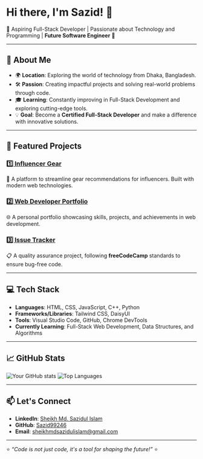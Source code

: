 # Hi there, I'm Sazid! 👋

🚀 Aspiring Full-Stack Developer | Passionate about Technology and Programming | **Future Software Engineer** 🌟

---

## 🌟 About Me
- 🌍 **Location**: Exploring the world of technology from Dhaka, Bangladesh.
- 🛠️ **Passion**: Creating impactful projects and solving real-world problems through code.
- 🎓 **Learning**: Constantly improving in Full-Stack Development and exploring cutting-edge tools.
- 💡 **Goal**: Become a **Certified Full-Stack Developer** and make a difference with innovative solutions.

---

## 📂 Featured Projects
### [1️⃣ Influencer Gear](https://github.com/Sazid99246/influencer-gear)
🔗 A platform to streamline gear recommendations for influencers. Built with modern web technologies.

### [2️⃣ Web Developer Portfolio](https://github.com/Sazid99246/web-developer-portfolio)
🌐 A personal portfolio showcasing skills, projects, and achievements in web development.

### [3️⃣ Issue Tracker](https://github.com/Sazid99246/issue-tracker)
📋 A quality assurance project, following **freeCodeCamp** standards to ensure bug-free code.

---

## 💻 Tech Stack
- **Languages**: HTML, CSS, JavaScript, C++, Python
- **Frameworks/Libraries**: Tailwind CSS, DaisyUI
- **Tools**: Visual Studio Code, GitHub, Chrome DevTools
- **Currently Learning**: Full-Stack Web Development, Data Structures, and Algorithms

---

## 📈 GitHub Stats
![Your GitHub stats](https://github-readme-stats.vercel.app/api?username=Sazid99246&show_icons=true&theme=radical&hide_title=true&include_all_commits=true)
![Top Languages](https://github-readme-stats.vercel.app/api/top-langs/?username=Sazid99246&layout=compact&theme=radical&hide_progress=true)

---

## 📫 Let's Connect
- **LinkedIn**: [Sheikh Md. Sazidul Islam](https://linkedin.com/in/sazidul-islam)
- **GitHub**: [Sazid99246](https://github.com/Sazid99246)
- **Email**: [sheikhmdsazidulislam@gmail.com](mailto:sheikhmdsazidulislam@gmail.com)

---

⭐️ _“Code is not just code, it's a tool for shaping the future!”_ ⭐️
